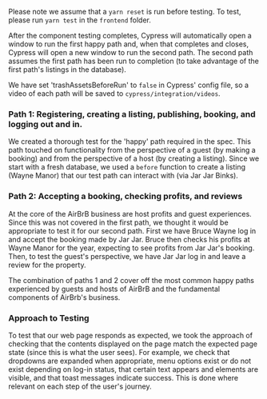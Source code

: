 Please note we assume that a `yarn reset` is run before testing. To test, please run `yarn test` in the `frontend` folder. 

After the component testing completes, Cypress will automatically open a window to run the first happy path and, when that completes and closes, Cypress will open a new window to run the second path. The second path assumes the first path has been run to completion (to take advantage of the first path's listings in the database).

We have set 'trashAssetsBeforeRun' to `false` in Cypress' config file, so a video of each path will be saved to `cypress/integration/videos`.

### Path 1: Registering, creating a listing, publishing, booking, and logging out and in.
We created a thorough test for the 'happy' path required in the spec. This path touched on functionality from the perspective of a guest (by making a booking) and from the perspective of a host (by creating a listing). Since we start with a fresh database, we used a `before` function to create a listing (Wayne Manor) that our test path can interact with (via Jar Jar Binks). 

### Path 2: Accepting a booking, checking profits, and reviews
At the core of the AirBrB business are host profits and guest experiences. Since this was not covered in the first path, we thought it would be appropriate to test it for our second path. First we have Bruce Wayne log in and accept the booking made by Jar Jar. Bruce then checks his profits at Wayne Manor for the year, expecting to see profits from Jar Jar's booking. Then, to test the guest's perspective, we have Jar Jar log in and leave a review for the property. 

The combination of paths 1 and 2 cover off the most common happy paths experienced by guests and hosts of AirBrB and the fundamental components of AirBrb's business.

### Approach to Testing
To test that our web page responds as expected, we took the approach of checking that the contents displayed on the page match the expected page state (since this is what the user sees). For example, we check that dropdowns are expanded when appropriate, menu options exist or do not exist depending on log-in status, that certain text appears and elements are visible, and that toast messages indicate success. This is done where relevant on each step of the user's journey. 